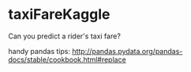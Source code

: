 # taxiFareKaggle
Can you predict a rider's taxi fare?

handy pandas tips: http://pandas.pydata.org/pandas-docs/stable/cookbook.html#replace
